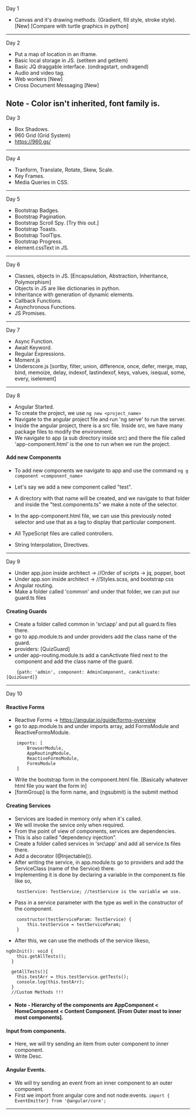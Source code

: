 Day 1 
- Canvas and it's drawing methods. (Gradient, fill style, stroke style). [New] [Compare with turtle graphics in python]
----------------------------------------------------------------------------------------------------------------------------------------
Day 2
- Put a map of location in an iframe.
- Basic local storage in JS. (setitem and getitem)
- Basic JQ draggable interface. (ondragstart, ondragend)
- Audio and video tag.
- Web workers [New]
- Cross Document Messaging [New]

Note - Color isn't inherited, font family is.
----------------------------------------------------------------------------------------------------------------------------------------
Day 3
- Box Shadows.
- 960 Grid (Grid System)
- https://960.gs/
----------------------------------------------------------------------------------------------------------------------------------------
Day 4
- Tranform, Translate, Rotate, Skew, Scale.
- Key Frames.
- Media Queries in CSS.
----------------------------------------------------------------------------------------------------------------------------------------
Day 5
- Bootstrap Badges.
- Bootstrap Pagination.
- Bootstrap Scroll Spy.
[Try this out.]
- Bootstrap Toasts.
- Bootstrap ToolTips.
- Bootstrap Progress.
- element.cssText in JS.
----------------------------------------------------------------------------------------------------------------------------------------
Day 6
- Classes, objects in JS. [Encapsulation, Abstraction, Inheritance, Polymorphism]
- Objects in JS are like dictionaries in python.
- Inheritance with generation of dynamic elements.
- Callback Functions.
- Asynchronous Functions.
- JS Promises.
----------------------------------------------------------------------------------------------------------------------------------------
Day 7
- Async Function.
- Await Keyword.
- Regular Expressions.
- Moment.js
- Underscore.js [sortby, filter, union, difference, once, defer, merge, map, bind, memoize, delay, indexof, lastindexof, keys, values, isequal, some, every, iselement]
----------------------------------------------------------------------------------------------------------------------------------------
Day 8
- Angular Started.
- To create the project, we use ```ng new <project_name>```
- Navigate to the angular project file and run 'ng serve' to run the server.
- Inside the angular project, there is a src file. Inside src, we have many package files to modify the environment.
- We navigate to app (a sub directory inside src) and there the file called 'app-component.html' is the one to run when we run the project.

#### Add new Components
- To add new components we navigate to app and use the command ```ng g component <component_name>```
- Let's say we add a new component called "test".
- A directory with that name will be created, and we navigate to that folder and inside the "test.components.ts" we make a note of the selector.
- In the app-component.html file, we can use this previously noted selector and use that as a tag to display that particular component.

- All TypeScript files are called controllers.
- String Interpolation, Directives.
----------------------------------------------------------------------------------------------------------------------------------------
Day 9
- Under app.json inside architect -> //Order of scripts -> jq, popper, boot
- Under app.son inside architect -> //Styles.scss, and bootstrap css
- Angular routing.
- Make a folder called 'common' and under that folder, we can put our guard.ts files

#### Creating Guards
- Create a folder called common in 'src\app' and put all guard.ts files there.
- go to app.module.ts and under providers add the class name of the guard.
- providers: [QuizGuard]
- under app-routing.module.ts add a canActivate filed next to the component and add the class name of the guard.
```
    {path: 'admin', component: AdminComponent, canActivate: [QuizGuard]}
```

----------------------------------------------------------------------------------------------------------------------------------------
Day 10
#### Reactive Forms
- Reactive Forms -> https://angular.io/guide/forms-overview
- go to app.module.ts and under imports array, add FormsModule and ReactiveFormsModule.
```
    imports: [
        BrowserModule,
        AppRoutingModule,
        ReactiveFormsModule,
        FormsModule
    ]
```
- Write the bootstrap form in the component.html file. [Basically whatever html file you want the form in]
- [formGroup] is the form name, and (ngsubmit) is the submit method

#### Creating Services
- Services are loaded in memory only when it's called.
- We will invoke the sevice only when required.
- From the point of view of components, services are dependencies.
- This is also called "dependency injection".
- Create a folder called services in 'src\app' and add all service.ts files there.
- Add a decorator (@Injectable()).
- After writing the service, in app.module.ts go to providers and add the ServiceClass (name of the Service) there.
- Implementing it is done by declaring a variable in the component.ts file like so, 
```
    testService: TestService; //testService is the variable we use.
```
- Pass in a service parameter with the type as well in the constructor of the component.
```
    constructor(testServiceParam: TestService) {
        this.testService = testServiceParam; 
    }
```
- After this, we can use the methods of the service likeso,
```
ngOnInit(): void {
    this.getAllTests();
  }

  getAllTests(){
    this.testArr = this.testService.getTests();
    console.log(this.testArr);
  }
  //Custom Methods !!!
```

- #### Note - Hierarchy of the components are AppComponent < HomeComponent < Content Component. [From Outer most to inner most components].

#### Input from components.
- Here, we will try sending an item from outer component to inner component.
- Write Desc.
#### Angular Events.
- We will try sending an event from an inner component to an outer component.
- First we import from angular core and not node:events. ```import { EventEmitter} from '@angular/core';```
----------------------------------------------------------------------------------------------------------------------------------------